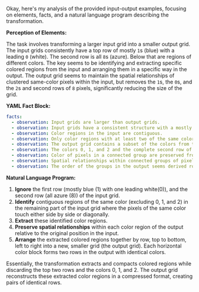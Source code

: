 Okay, here's my analysis of the provided input-output examples, focusing on elements, facts, and a natural language program describing the transformation.

**Perception of Elements:**

The task involves transforming a larger input grid into a smaller output grid. The input grids consistently have a top row of mostly `1`s (blue) with a leading `0` (white). The second row is all `8`s (azure).  Below that are regions of different colors. The key seems to be identifying and extracting specific colored regions from the input and arranging them in a specific way in the output. The output grid seems to maintain the spatial relationships of clustered same-color pixels within the input, but removes the `1`s, the `0`s, and the `2`s and second rows of `8` pixels, significantly reducing the size of the grid.

**YAML Fact Block:**


```yaml
facts:
  - observation: Input grids are larger than output grids.
  - observation: Input grids have a consistent structure with a mostly blue (1) top row with a single white (0) in the top left, followed by a row of azure (8).
  - observation: Color regions in the input are contiguous.
  - observation: Only color regions with at least two of the same colors touching either side by side or diagonally are in the output.
  - observation: The output grid contains a subset of the colors from the input grid.
  - observation: The colors 0, 1, and 2 and the complete second row of 8 are always removed.
  - observation: Color of pixels in a connected group are preserved from input to output.
  - observation: Spatial relationships within connected groups of pixels from the main body (below the second row) of the input grid are preserved in the output grid
  - observation: The order of the groups in the output seems derived row by row by from the original positions in the input.
```


**Natural Language Program:**

1.  **Ignore** the first row (mostly blue (1) with one leading white(0)), and the second row (all azure (8)) of the input grid.
2.  **Identify** contiguous regions of the same color (excluding 0, 1, and 2) in the remaining part of the input grid where the pixels of the same color touch either side by side or diagonally.
3.  **Extract** these identified color regions.
4.  **Preserve spatial relationships** within each color region of the output relative to the original position in the input.
5. **Arrange** the extracted colored regions together by row, top to bottom, left to right into a new, smaller grid (the output grid). Each horizontal color block forms two rows in the output with identical colors.

Essentially, the transformation extracts and compacts colored regions while discarding the top two rows and the colors 0, 1, and 2. The output grid reconstructs these extracted color regions in a compressed format, creating pairs of identical rows.
